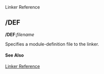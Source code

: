 Linker Reference

## /DEF

**/DEF**:_filename_

Specifies a module-definition file to the linker.

#### See Also

[Linker Reference](readme.md)

